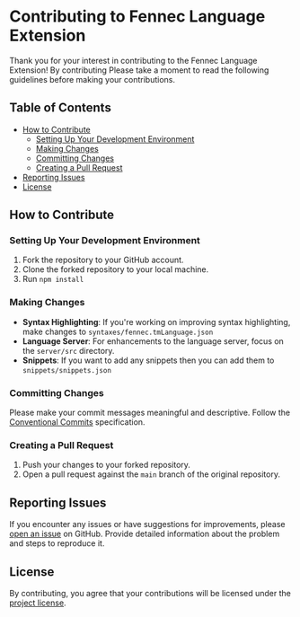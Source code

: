 # Contributing to Fennec Language Extension

Thank you for your interest in contributing to the Fennec Language Extension! By contributing Please take a moment to read the following guidelines before making your contributions.

## Table of Contents

- [How to Contribute](#how-to-contribute)
  - [Setting Up Your Development Environment](#setting-up-your-development-environment)
  - [Making Changes](#making-changes)
  - [Committing Changes](#committing-changes)
  - [Creating a Pull Request](#creating-a-pull-request)
- [Reporting Issues](#reporting-issues)
- [License](#license)

## How to Contribute

### Setting Up Your Development Environment

1. Fork the repository to your GitHub account.
2. Clone the forked repository to your local machine.
3. Run `npm install`

### Making Changes

- **Syntax Highlighting**: If you're working on improving syntax highlighting, make changes to `syntaxes/fennec.tmLanguage.json`
- **Language Server**: For enhancements to the language server, focus on the `server/src` directory.
- **Snippets**: If you want to add any snippets then you can add them to `snippets/snippets.json`

### Committing Changes

Please make your commit messages meaningful and descriptive. Follow the [Conventional Commits](https://www.conventionalcommits.org/en/v1.0.0/) specification.

### Creating a Pull Request

1. Push your changes to your forked repository.
2. Open a pull request against the `main` branch of the original repository.

## Reporting Issues

If you encounter any issues or have suggestions for improvements, please [open an issue](https://github.com/KaiErikNiermann/fennec-vscode/issues) on GitHub. Provide detailed information about the problem and steps to reproduce it.

## License

By contributing, you agree that your contributions will be licensed under the [project license](LICENSE.md).
